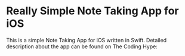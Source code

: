 # Really Simple Note Taking App for iOS

This is a simple Note Taking App for iOS written in Swift. Detailed description about the app can be found on The Coding Hype:
